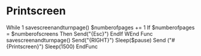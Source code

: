 # Printscreen
 While 1 savescreenandturnpage()  $numberofpages += 1  If $numberofpages = $numberofscreens Then      Send("{Esc}")      EndIf WEnd   Func savescreenandturnpage() Send("{RIGHT}") Sleep($pause) Send ("#{Printscreen}") Sleep(1500) EndFunc
